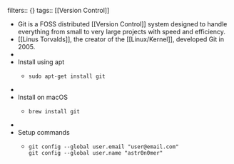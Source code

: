 filters:: {}
tags:: [[Version Control]]

- Git is a FOSS distributed [[Version Control]] system designed to handle everything from small to very large projects with speed and efficiency.
- [[Linus Torvalds]], the creator of the [[Linux/Kernel]], developed Git in 2005.
-
- Install using apt
	- ```shell
	  sudo apt-get install git
	  ```
-
- Install on macOS
	- ```shell
	  brew install git
	  ```
-
- Setup commands
	- ```shell
	  git config --global user.email "user@email.com"
	  git config --global user.name "astr0n0mer"
	  ```